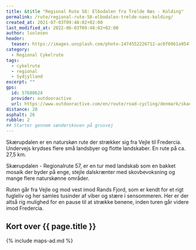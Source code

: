 ```yaml
---
title: &title "Regional Rute 58: Elbodalen fra Trelde Næs - Kolding"
permalink: /rute/regional-rute-58-elbodalen-trelde-naes-kolding/
created_at: 2021-07-03T09:48:02+02:00
last_modified_at: 2022-06-03T09:48:02+02:00
author: lsolesen
header:
  teaser: https://images.unsplash.com/photo-1474552226712-ac0f0961a954?ixlib=rb-1.2.1&ixid=eyJhcHBfaWQiOjEyMDd9&auto=format&fit=crop&h=300&w=400&q=10
category:
  - Regional Cykelrute
tags:
  - cykelrute
  - regional
  - Sydjylland
excerpt: ""
gps:
  id: 57688624
  provider: outdooractive
  url: https://www.outdooractive.com/en/route/road-cycling/denmark/skaerupdalen-regionalrute-57/57688624/
distance: 28
asphalt: 26
rubble: 2
## Starter gennem sønderskoven på grusvej
---
```


Skærupdalen er en naturskøn rute der strækker sig fra Vejle til Fredercia. Undervejs krydses flere små landsbyer og flotte landskaber. En rute på ca. 27,5 km.

Skærupdalen - Regionalrute 57, er en tur med landskab som en bakket mosaik der byder på enge, stejle dalskrænter med skovbevoksning og mange flere naturskønne områder. 

Ruten går fra Vejle og mod vest imod Rands Fjord, som er kendt for et rigt fugleliv og her samles tusinder af viber og stære i sensommeren. Her er der altså rig mulighed for en pause til at strække benene, inden turen går videre imod Fredercia.

## Kort over {{ page.title }}

{% include maps-ad.md %}

